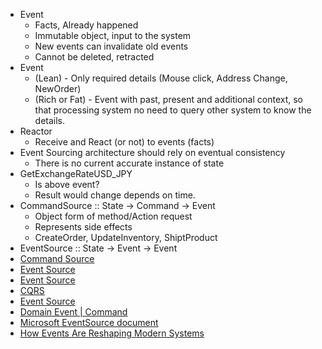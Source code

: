 * Event 
  * Facts, Already happened
  * Immutable object, input to the system
  * New events can invalidate old events
  * Cannot be deleted, retracted  
* Event 
  * (Lean) - Only required details (Mouse click, Address Change, NewOrder)
  * (Rich or Fat) - Event with past, present and additional context, so that processing system no need to query other system to know the details.   
* Reactor
  * Receive and React (or not) to events (facts)
* Event Sourcing architecture should rely on eventual consistency
  * There is no current accurate instance of state
* GetExchangeRateUSD_JPY
  * Is above event?
  * Result would change depends on time.
* CommandSource :: State -> Command -> Event
  * Object form of method/Action request
  * Represents side effects
  * CreateOrder, UpdateInventory, ShiptProduct
* EventSource :: State -> Event -> Event
* [Command Source](http://thinkbeforecoding.com/post/2013/07/28/Event-Sourcing-vs-Command-Sourcing)
* [Event Source](https://www.martinfowler.com/eaaDev/EventSourcing.html)
* [Event Source](https://goodenoughsoftware.net/tag/event-sourcing/)
* [CQRS](https://goodenoughsoftware.net/tag/cqrs/)
* [Event Source](https://ookami86.github.io/event-sourcing-in-practice/#further-reading-1.md)
* [Domain Event | Command](https://www.martinfowler.com/eaaDev/DomainEvent.html)
* [Microsoft EventSource document](https://docs.microsoft.com/en-us/azure/architecture/patterns/event-sourcing)
* [How Events Are Reshaping Modern Systems](https://www.infoq.com/presentations/systems-event-driven)
